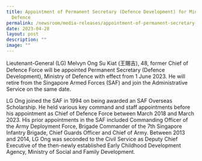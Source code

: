 ```yaml
---
title: Appointment of Permanent Secretary (Defence Development) for Ministry of
  Defence
permalink: /newsroom/media-releases/appointment-of-permanent-secretary-defence-development-mindef/
date: 2023-04-28
layout: post
description: ""
image: ""
---
```

Lieutenant-General (LG) Melvyn Ong Su Kiat (王賜吉), 48, former Chief of Defence Force will be appointed Permanent Secretary (Defence Development), Ministry of Defence with effect from 1 June 2023. He will retire from the Singapore Armed Forces (SAF) and join the Administrative Service on the same date.  
  
LG Ong joined the SAF in 1994 on being awarded an SAF Overseas Scholarship. He held various key command and staff appointments before his appointment as Chief of Defence Force between March 2018 and March 2023. His prior appointments in the SAF included Commanding Officer of the Army Deployment Force, Brigade Commander of the 7th Singapore Infantry Brigade, Chief Guards Officer and Chief of Army. Between 2013 and 2014, LG Ong was seconded to the Civil Service as Deputy Chief Executive of the then-newly established Early Childhood Development Agency, Ministry of Social and Family Development.